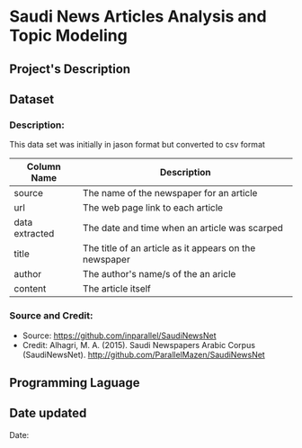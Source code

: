 # Saudi News Articles Analysis and Topic Modeling


## Project's Description


## Dataset
### Description: 

This data set was initially in jason format but converted to csv format

| **Column Name**  | **Description** |
| ------------- | ------------- |
| source  | The name of the newspaper for an article  |
| url  | The web page link to each article   |
| data extracted | The date and time when an article was scarped|
| title  | The title of an article as it appears on the newspaper|
| author  | The author's name/s  of the an aricle  |
| content | The article itself   |

### Source and Credit:

- Source: https://github.com/inparallel/SaudiNewsNet
- Credit: Alhagri, M. A. (2015). Saudi Newspapers Arabic Corpus (SaudiNewsNet). http://github.com/ParallelMazen/SaudiNewsNet

## Programming Laguage 

## Date updated
Date: 


